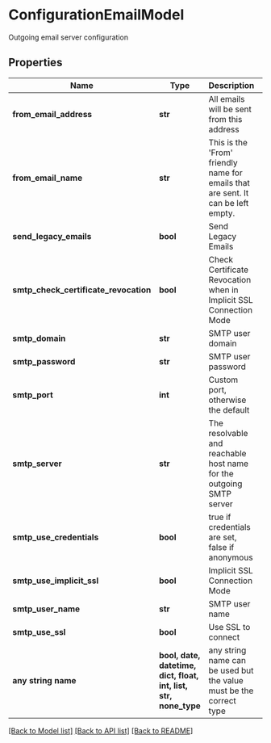 # ConfigurationEmailModel

Outgoing email server configuration

## Properties
Name | Type | Description | Notes
------------ | ------------- | ------------- | -------------
**from_email_address** | **str** | All emails will be sent from this address | [optional] 
**from_email_name** | **str** | This is the &#39;From&#39; friendly name for emails that are sent. It can be left empty. | [optional] 
**send_legacy_emails** | **bool** | Send Legacy Emails | [optional] 
**smtp_check_certificate_revocation** | **bool** | Check Certificate Revocation when in Implicit SSL Connection Mode | [optional] 
**smtp_domain** | **str** | SMTP user domain | [optional] 
**smtp_password** | **str** | SMTP user password | [optional] 
**smtp_port** | **int** | Custom port, otherwise the default | [optional] 
**smtp_server** | **str** | The resolvable and reachable host name for the outgoing SMTP server | [optional] 
**smtp_use_credentials** | **bool** | true if credentials are set, false if anonymous | [optional] 
**smtp_use_implicit_ssl** | **bool** | Implicit SSL Connection Mode | [optional] 
**smtp_user_name** | **str** | SMTP user name | [optional] 
**smtp_use_ssl** | **bool** | Use SSL to connect | [optional] 
**any string name** | **bool, date, datetime, dict, float, int, list, str, none_type** | any string name can be used but the value must be the correct type | [optional]

[[Back to Model list]](../README.md#documentation-for-models) [[Back to API list]](../README.md#documentation-for-api-endpoints) [[Back to README]](../README.md)



